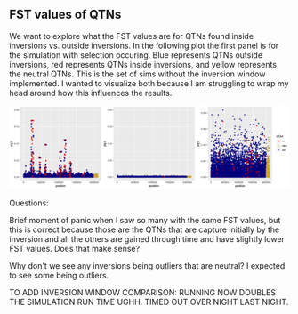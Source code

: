 ## FST values of QTNs

We want to explore what the FST values are for QTNs found inside inversions vs. outside inversions. In the following plot the first panel is for the simulation with selection occuring. Blue represents QTNs outside inversions, red represents QTNs inside inversions, and yellow represents the neutral QTNs. This is the set of sims without the inversion window implemented. I wanted to visualize both because I am struggling to wrap my head around how this influences the results.

![FST of QTNs](../figures/FSToutliers/FSTcolorInOutNeut.png)

Questions:  

Brief moment of panic when I saw so many with the same FST values, but this is correct because those are the QTNs that are capture initially by the inversion and all the others are gained through time and have slightly lower FST values. Does that make sense?  

Why don't we see any inversions being outliers that are neutral? I expected to see some being outliers.  


TO ADD INVERSION WINDOW COMPARISON: RUNNING NOW DOUBLES THE SIMULATION RUN TIME UGHH. TIMED OUT OVER NIGHT LAST NIGHT.
